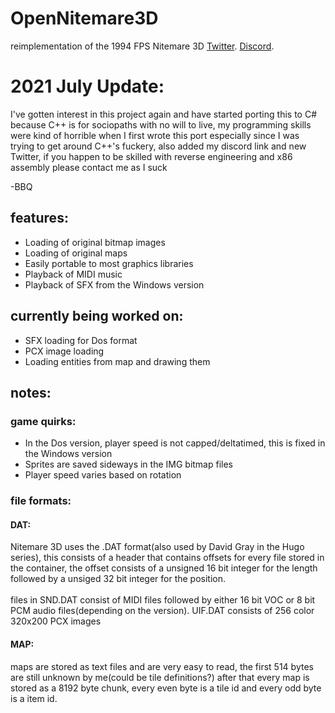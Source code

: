 # OpenNitemare3D
reimplementation of the 1994 FPS Nitemare 3D
[Twitter](https://twitter.com/CatboiN).
[Discord](https://discord.gg/9wadBteE).

# 2021 July Update: 
I've gotten interest in this project again and have started porting this to C# because C++ is for sociopaths with no will to live, my programming skills were kind of horrible when I first wrote this port especially since I was trying to get around C++'s fuckery, also added my discord link and new Twitter, if you happen to be skilled with reverse engineering and x86 assembly please contact me as I suck 

-BBQ


## features:
* Loading of original bitmap images
* Loading of original maps
* Easily portable to most graphics libraries
* Playback of MIDI music
* Playback of SFX from the Windows version

## currently being worked on:
* SFX loading for Dos format
* PCX image loading
* Loading entities from map and drawing them

## notes:
### game quirks:
* In the Dos version, player speed is not capped/deltatimed, this is fixed in the Windows version
* Sprites are saved sideways in the IMG bitmap files
* Player speed varies based on rotation

### file formats:

#### DAT:
Nitemare 3D uses the .DAT format(also used by David Gray in the Hugo series),
this consists of a header that contains offsets for every file stored in the container, the offset consists of a unsigned 16 bit integer for the length followed by a unsiged 32 bit integer for the position.
<br></br>
files in SND.DAT consist of MIDI files followed by either 16 bit VOC or 8 bit PCM audio files(depending on the version).
UIF.DAT consists of 256 color 320x200 PCX images


#### MAP:
maps are stored as text files and are very easy to read, the first 514 bytes are still unknown by me(could be tile definitions?)
after that every map is stored as a 8192 byte chunk, every even byte is a tile id and every odd byte is a item id.

